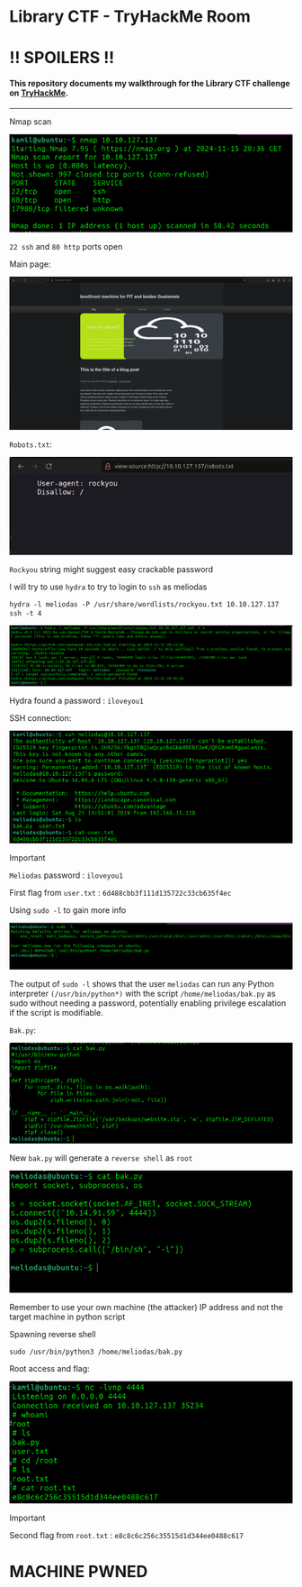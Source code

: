 # Library CTF - TryHackMe Room
# **!! SPOILERS !!**
#### This repository documents my walkthrough for the **Library** CTF challenge on [TryHackMe](https://tryhackme.com/r/room/bsidesgtlibrary). 
---

Nmap scan


![nmap](imgs/nmap.png "nmap")

`22 ssh` and `80 http` ports open

Main page: 

![page](imgs/page.png "page")

`Robots.txt`:

![robots](imgs/robots.png "robots")

`Rockyou` string might suggest easy crackable password

I will try to use `hydra` to try to login to `ssh` as meliodas

```
hydra -l meliodas -P /usr/share/wordlists/rockyou.txt 10.10.127.137 ssh -t 4
```

![hydra](imgs/hydra.png "hydra")

Hydra found a password : `iloveyou1`

SSH connection:

![ssh](imgs/ssh.png "ssh")


> [!IMPORTANT]
> `Meliodas` password : `iloveyou1`
> 
> First flag from `user.txt` : `6d488cbb3f111d135722c33cb635f4ec`

Using `sudo -l` to gain more info

![sudol](imgs/sudol.png "sudol")

The output of `sudo -l` shows that the user `meliodas` can run any Python interpreter `(/usr/bin/python*)` with the script `/home/meliodas/bak.py` as sudo without needing a password, potentially enabling privilege escalation if the script is modifiable.

`Bak.py`:

![bak](imgs/bak.png "bak")

New `bak.py` will generate a `reverse shell` as `root`


![newbak](imgs/newbak.png "newbak")

Remember to use your own machine (the attacker) IP address and not the target machine in python script

Spawning reverse shell

```
sudo /usr/bin/python3 /home/meliodas/bak.py 
```
Root access and flag: 

![rootaccess](imgs/rootaccess.png "rootaccess")


> [!IMPORTANT]
> Second flag from `root.txt` : `e8c8c6c256c35515d1d344ee0488c617`

# MACHINE PWNED
